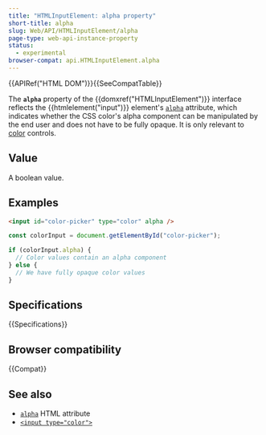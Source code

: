 ```yaml
---
title: "HTMLInputElement: alpha property"
short-title: alpha
slug: Web/API/HTMLInputElement/alpha
page-type: web-api-instance-property
status:
  - experimental
browser-compat: api.HTMLInputElement.alpha
---
```


{{APIRef("HTML DOM")}}{{SeeCompatTable}}

The **`alpha`** property of the {{domxref("HTMLInputElement")}} interface reflects the {{htmlelement("input")}} element's [`alpha`](/en-US/docs/Web/HTML/Reference/Elements/input/color#alpha) attribute, which indicates whether the CSS color's alpha component can be manipulated by the end user and does not have to be fully opaque. It is only relevant to [color](/en-US/docs/Web/HTML/Reference/Elements/input/color) controls.

## Value

A boolean value.

## Examples

```html
<input id="color-picker" type="color" alpha />
```

```js
const colorInput = document.getElementById("color-picker");

if (colorInput.alpha) {
  // Color values contain an alpha component
} else {
  // We have fully opaque color values
}
```

## Specifications

{{Specifications}}

## Browser compatibility

{{Compat}}

## See also

- [`alpha`](/en-US/docs/Web/HTML/Reference/Attributes/alpha) HTML attribute
- [`<input type="color">`](/en-US/docs/Web/HTML/Reference/Elements/input/color)
